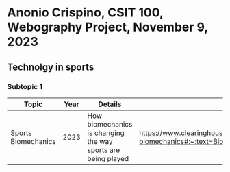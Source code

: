 # Anonio Crispino, CSIT 100, Webography Project, November 9, 2023
## Technolgy in sports
### Subtopic 1
|Topic|Year|Details|Link|
|-----|----|-------|----|
|Sports Biomechanics|2023|How biomechanics is changing the way sports are being played|https://www.clearinghouseforsport.gov.au/kb/sports-biomechanics#:~:text=Biomechanics%20uses%20techniques%20including%20mathematical,to%20improve%20sport%2Dspecific%20techniques.|

